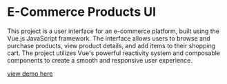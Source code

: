 # E-Commerce Products UI

This project is a user interface for an e-commerce platform, built using the Vue.js JavaScript framework. The interface allows users to browse and purchase products, view product details, and add items to their shopping cart. The project utilizes Vue's powerful reactivity system and composable components to create a smooth and responsive user experience.

 
[view demo here](https://demo.whilmarbitoco.me/ecom/)

